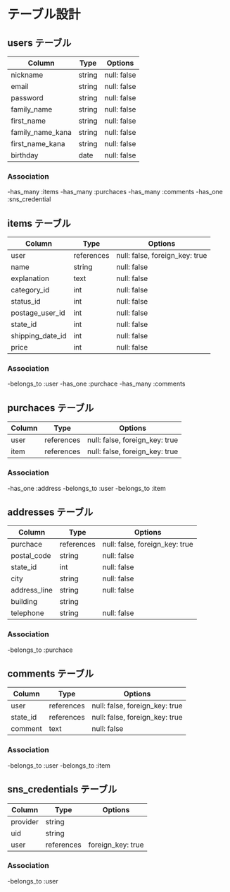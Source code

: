 # テーブル設計

## users テーブル

| Column           | Type     | Options                          |
| ---------------- | -------- | -------------------------------- |
| nickname         | string   | null: false                      |
| email            | string   | null: false                      |
| password         | string   | null: false                      |
| family_name      | string   | null: false                      |
| first_name       | string   | null: false                      |
| family_name_kana | string   | null: false                      |
| first_name_kana  | string   | null: false                      |
| birthday         | date     | null: false                      |

### Association

-has_many :items
-has_many :purchaces
-has_many :comments
-has_one  :sns_credential

## items テーブル

| Column           | Type       | Options                        |
| ---------------- | ---------- | ------------------------------ |
| user             | references | null: false, foreign_key: true |
| name             | string     | null: false                    |
| explanation      | text       | null: false                    |
| category_id      | int        | null: false                    |
| status_id        | int        | null: false                    |
| postage_user_id  | int        | null: false                    |
| state_id         | int        | null: false                    |
| shipping_date_id | int        | null: false                    |
| price            | int        | null: false                    |

### Association

-belongs_to :user
-has_one :purchace
-has_many :comments

## purchaces テーブル

| Column           | Type       | Options                        |
| ---------------- | ---------- | ------------------------------ |
| user             | references | null: false, foreign_key: true |
| item             | references | null: false, foreign_key: true |

### Association

-has_one :address
-belongs_to :user
-belongs_to :item

## addresses テーブル

| Column           | Type       | Options                        |
| ---------------- | ---------- | ------------------------------ |
| purchace         | references | null: false, foreign_key: true |
| postal_code      | string     | null: false                    |
| state_id         | int        | null: false                    |
| city             | string     | null: false                    |
| address_line     | string     | null: false                    |
| building         | string     |                                |
| telephone        | string     | null: false                    |

### Association

-belongs_to :purchace

## comments テーブル

| Column           | Type       | Options                        |
| ---------------- | ---------- | ------------------------------ |
| user             | references | null: false, foreign_key: true |
| state_id         | references | null: false, foreign_key: true |
| comment          | text       | null: false                    |

### Association
-belongs_to :user
-belongs_to :item

## sns_credentials テーブル

| Column           | Type       | Options                        |
| ---------------- | ---------- | ------------------------------ |
| provider         | string     |                                |
| uid              | string     |                                |
| user             | references | foreign_key: true              |

### Association
-belongs_to :user